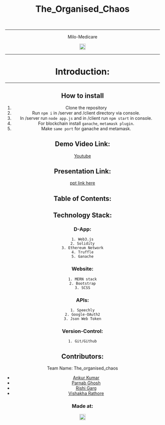 <div align="center">
<h1>The_Organised_Chaos</h1><br />
<hr />
<p>Milo-Medicare
</p>

<a href="https://hack36.com"> <img src="http://bit.ly/BuiltAtHack36" height=20px> </a>
<hr />

# Introduction:
<hr />

## How to install
1. Clone the repository
2. Run `npm i` in /server and /client directory via console.
3. In /server run `node app.js` and in /client run `npm start` in console.
4. For blockchain install `ganache`, `metamask plugin`.
5. Make `same port` for ganache and metamask.
  
## Demo Video Link:
  <a href="https://drive.google.com/file/d/17-ZRarylj0QZP5eu1ZiZzkWdPAjOKqL8/view?usp=sharing">Youtube</a>
  
## Presentation Link:
  <a href="https://drive.google.com/file/d/1enm1A07eSM7LEPu9Uez7Jiz1afzyZ7vI/view?usp=sharing"> ppt link here </a>
  
  
## Table of Contents:

## Technology Stack:
### D-App:
    1. Web3.js
    2. Solidity
    3. Ethereum Network
    4. Truffle
    5. Ganache
### Website:
    1. MERN stack
    2. Bootstrap
    3. SCSS
### APIs:
    1. Speechly
    2. Google-OAuth2
    3. Json Web Token
### Version-Control:
    1. Git/Github

## Contributors:

Team Name: The_organised_chaos

* [Ankur Kumar](https://github.com/Ankur-glitchtracer)
* [Parnab Ghosh](https://github.com/parnabghosh1004)
* [Rishi Garg](https://github.com/rishigarg94)
* [Vishakha Rathore](https://github.com/Vishakha1331)


### Made at:
<a href="https://hack36.com"> <img src="http://bit.ly/BuiltAtHack36" height=20px> </a>
</div>
